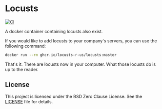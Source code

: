 # Locusts

[![CI](https://github.com/locusts-r-us/locusts/actions/workflows/docker.yml/badge.svg)](https://github.com/locusts-r-us/locusts/actions/workflows/docker.yml)

A docker container containing locusts also exist.

If you would like to add locusts to your company's servers, you can use the
following command:

```bash
docker run --rm ghcr.io/locusts-r-us/locusts:master
```

That's it. There are locusts now in your computer. What those locusts do is up
to the reader.

## License

This project is licensed under the BSD Zero Clause License. See the [LICENSE](https://github.com/locusts-r-us/locusts/blob/master/LICENSE) file for details.
